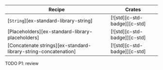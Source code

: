 | Recipe | Crates |
|---|---|
| [`String`][ex-standard-library-string] | [![std][c-std-badge]][c-std] |
| [Placeholders][ex-standard-library-placeholders] | [![std][c-std-badge]][c-std] |
| [Concatenate strings][ex-standard-library-string-concatenation] | [![std][c-std-badge]][c-std] |

<div class="hidden">
TODO P1: review
</div>
